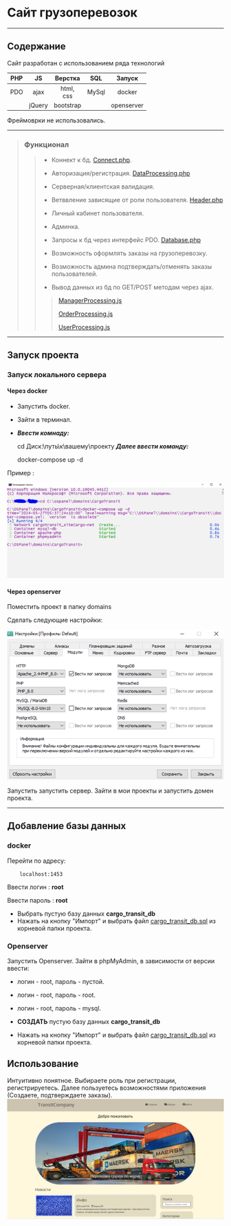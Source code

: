 # Сайт грузоперевозок

***

## Содержание

Сайт разработан с использованием ряда технологий

| PHP |   JS   |    Верстка     |  SQL  |   Запуск   |
|:---:|:------:|:--------------:|:-----:|:----------:|
| PDO |  ajax  | html,<br/> css | MySql |   docker   |
|     | jQuery |   bootstrap    |       | openserver |

Фреймоврки не использовались.
___
> ### Функционал
>> * Коннект к бд. [Connect.php](src%2FApp%2FDatabase%2FConnect.php).
>>
>> * Авторизация/регистрация. [DataProcessing.php](src%2FApp%2FDatabase%2FDataProcessing.php)
>>
>> * Серверная/клиентская валидация.
>>
>> * Ветввление зависящие от роли пользователя. [Header.php](src%2FApp%2FInclude%2FHeader.php)
>>
>> * Личный кабинет пользователя.
>>
>> * Админка.
>>
>> * Запросы к бд через интерфейс PDO. [Database.php](src%2FApp%2FDatabase%2FDatabase.php)
>>
>> * Возможность оформлять заказы на грузоперевозку.
>>
>> * Возможность админа подтверждать/отменять заказы пользователей.
>>
>> * Вывод данных из бд по GET/POST методам через ajax.
>>> [ManagerProcessing.js](src%2Fassets%2Fjs%2FManagerProcessing.js)
>>>
>>> [OrderProcessing.js](src%2Fassets%2Fjs%2FOrderProcessing.js)
>>>
>>> [UserProcessing.js](src%2Fassets%2Fjs%2FUserProcessing.js)

___

## Запуск проекта

### Запуск локального сервера

#### Через docker

* Запустить docker.

* Зайти в терминал.

* ___Ввести комнаду:___
        

    cd Диск:\путь\к\вашему\проекту
___Далее ввести команду:___

    docker-compose up -d

Пример :

![img.png](preview/img.png)

#### Через openserver

Поместить проект в папку domains

Сделать следующие настройки:

![img_1.png](preview/img_1.png)

Запустить запустить сервер. Зайти в мои проекты и запустить домен проекта.
___
## Добавление базы данных

### docker

Перейти по адресу:

        localhost:1453

Ввести логин : __root__

Ввести пароль : __root__

* Выбрать пустую базу данных __cargo_transit_db__
* Нажать на кнопку "Импорт" и выбрать файл [cargo_transit_db.sql](cargo_transit_db.sql) из корневой папки проекта.

### Openserver

Запустить Openserver. Зайти в phpMyAdmin, в зависимости от версии ввести:

* логин - root, пароль - пустой.
* логин - root, пароль - root.
* логин - root, пароль - mysql.

* __СОЗДАТЬ__ пустую базу данных __cargo_transit_db__
* Нажать на кнопку "Импорт" и выбрать файл [cargo_transit_db.sql](cargo_transit_db.sql) из корневой папки проекта.

## Использование

Интуитивно понятное. Выбираете роль при регистрации, регистрируетесь.
Далее пользуетесь возможностями приложения (Создаете, подтверждаете заказы).
![img_2.png](preview/img_2.png)
